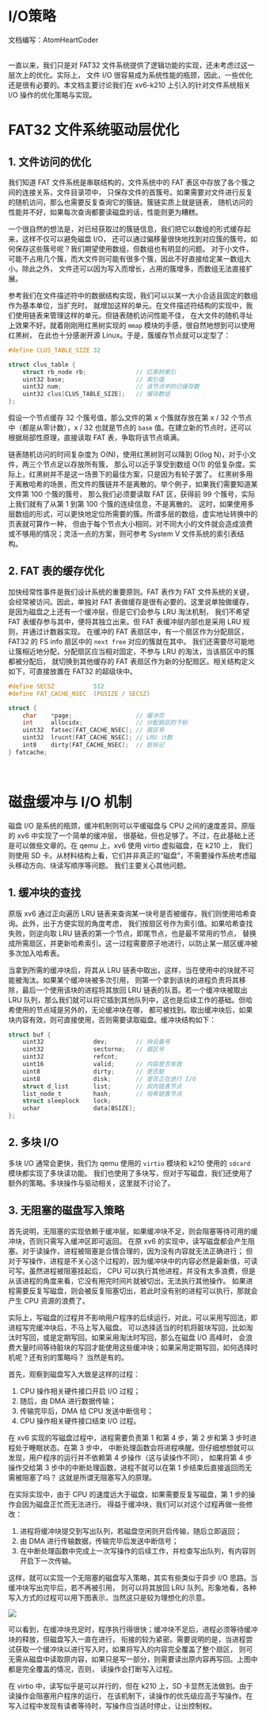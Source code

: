 # **I/O策略**
文档编写：AtomHeartCoder
<br>
<br>

一直以来，我们只是对 FAT32 文件系统提供了逻辑功能的实现，还未考虑过这一层次上的优化。实际上，
文件 I/O 很容易成为系统性能的瓶颈，因此，一些优化还是很有必要的。本文档主要讨论我们在 xv6-k210 
上引入的针对文件系统相关 I/O 操作的优化策略与实现。

# FAT32 文件系统驱动层优化

## 1. 文件访问的优化
我们知道 FAT 文件系统是串联结构的，文件系统中的 FAT 表区中存放了各个簇之间的连接关系，文件目录项中，
只保存文件的首簇号。如果需要对文件进行反复的随机访问，那么也需要反复查询它的簇链。簇链实质上就是链表，
随机访问的性能并不好，如果每次查询都要读磁盘的话，性能则更为糟糕。

一个很自然的想法是，对已经获取过的簇链信息，我们把它以数组的形式缓存起来，这样不仅可以避免磁盘 I/O，
还可以通过偏移量很快地找到对应簇的簇号。如何保存这些簇号呢？我们期望使用数组，但数组也有明显的问题。
对于小文件，可能不占用几个簇，而大文件则可能有很多个簇，因此不好直接给定某一数组大小。除此之外，
文件还可以因为写入而增长，占用的簇增多，而数组无法直接扩展。

参考我们在文件描述符中的数据结构实现，我们可以以某一大小合适且固定的数组作为基本单位，当扩充时，
就增加这样的单元。在文件描述符结构的实现中，我们使用链表来管理这样的单元。但链表随机访问性能不佳，
在大文件的随机寻址上效果不好。就着刚刚用红黑树实现的 `mmap` 模块的手感，很自然地想到可以使用红黑树，
在此也十分感谢开源 Linux。于是，簇缓存节点就可以定型了：
```C
#define CLUS_TABLE_SIZE 32

struct clus_table {
    struct rb_node rb;              // 红黑树索引
    uint32 base;                    // 索引值
    uint32 num;                     // 该节点中的已缓存数
    uint32 clus[CLUS_TABLE_SIZE];   // 缓存数组
};
```
假设一个节点缓存 32 个簇号值，那么文件的第 x 个簇就存放在第 x / 32 个节点中（都是从零计数），x / 32 
也就是节点的 `base` 值。在建立新的节点时，还可以根据局部性原理，直接读取 FAT 表，争取将该节点填满。

链表随机访问的时间复杂度为 O(N)，使用红黑树则可以降到 O(log N)，对于小文件，两三个节点足以存放所有簇，
那么可以近乎享受到数组 O(1) 的低复杂度。实际上，红黑树并不是这一场景下的最佳方案，只是因为有轮子罢了。
红黑树多用于离散哈希的场景，而文件的簇链并不是离散的。举个例子，如果我们需要知道某文件第 100 个簇的簇号，
那么我们必须要读取 FAT 区，获得前 99 个簇号，实际上我们就有了从第 1 到第 100 个簇的连续信息，不是离散的。
这时，如果使用多层数组的形式，可以更快地定位所需要的簇。所谓多层的数组，虚实地址转换中的页表就可算作一种，
但由于每个节点大小相同，对不同大小的文件就会造成浪费或不够用的情况；灵活一点的方案，则可参考 System V 
文件系统的索引表结构。

## 2. FAT 表的缓存优化
加快经常性事件是我们设计系统的重要原则。FAT 表作为 FAT 文件系统的关键，会经常被访问。因此，单独对 FAT 
表做缓存是很有必要的。这里说单独做缓存，是因为磁盘之上还有一个缓冲层，但是它们会参与 LRU 淘汰机制，
我们不希望 FAT 表缓存参与其中，便将其独立出来。但 FAT 表缓冲层内部也是采用 LRU 规则，并通过计数器实现。
在缓冲的 FAT 表扇区中，有一个扇区作为分配扇区，FAT32 的 FS info 扇区中的 `next free` 对应的簇就在其中。
我们还需要尽可能地让簇相近地分配，分配扇区应当相对固定，不参与 LRU 的淘汰，当该扇区中的簇都被分配后，
就切换到其他缓存的 FAT 表扇区作为新的分配扇区。相关结构定义如下，可直接放置在 FAT32 的超级块中。
```C
#define SECSZ           512
#define FAT_CACHE_NSEC  (PGSIZE / SECSZ)

struct {
    char    *page;                  // 缓冲页
    int     allocidx;               // 分配扇区的下标
    uint32  fatsec[FAT_CACHE_NSEC];	// 扇区号
    uint32  lrucnt[FAT_CACHE_NSEC]; // LRU 计数
    int8    dirty[FAT_CACHE_NSEC];	// 脏标记
} fatcache;
```

<br>

# 磁盘缓冲与 I/O 机制
磁盘 I/O 是系统的瓶颈，缓冲机制则可以平缓磁盘与 CPU 之间的速度差异。原版的 xv6 中实现了一个简单的缓冲层，
很基础，但也足够了。不过，在此基础上还是可以做些文章的。在 qemu 上，xv6 使用 virtio 虚拟磁盘，在 k210 上，
我们则使用 SD 卡。从材料结构上看，它们并非真正的“磁盘”，不需要操作系统考虑磁头移动方向、块读写顺序等问题。
我们主要关心其他问题。

## 1. 缓冲块的查找
原版 xv6 通过正向遍历 LRU 链表来查询某一块号是否被缓存，我们则使用哈希查询。此外，出于方便实现的角度考虑，
我们按扇区号作为索引值。如果哈希查找失败，则逆向取 LRU 链表的第一个节点，即尾节点，也是最不常用的节点，
替换成所需扇区，并更新哈希索引。这一过程需要原子地进行，以防止某一扇区缓冲被多次加入哈希表。

当拿到所需的缓冲块后，将其从 LRU 链表中取出，这样，当在使用中的块就不可能被淘汰。如果某个缓冲块被多次引用，
则第一个拿到该块的进程负责将其移除，最后一个使用该块的进程将其放回 LRU 链表的队首。若一个缓冲块被取出 LRU 
队列，那么我们就可以将它插到其他队列中，这也是后续工作的基础。但哈希使用的节点域是另外的，无论缓冲块在哪，
都可被找到。取出缓冲块后，如果块内容有效，则可直接使用，否则需要读取磁盘。缓冲块结构如下：
```C
struct buf {
    uint32              dev;        // 块设备号
    uint32              sectorno;   // 扇区号
    uint32              refcnt;
    uint16              valid;      // 内容是否有效
    uint8               dirty;      // 是否脏
    uint8               disk;       // 是否正在进行 I/O
    struct d_list       list;       // 双向链表节点
    list_node_t         hash;       // 哈希链表节点
    struct sleeplock    lock;
    uchar               data[BSIZE];
};
```

## 2. 多块 I/O
多块 I/O 通常会更快，我们为 qemu 使用的 `virtio` 模块和 k210 使用的 `sdcard` 模块都实现了多块读功能。
我们也使用了多块写，但对于写磁盘，我们还使用了额外的策略。多块操作与驱动相关，这里就不讨论了。

## 3. 无阻塞的磁盘写入策略
首先说明，无阻塞的实现依赖于缓冲层，如果缓冲块不足，则会阻塞等待可用的缓冲块，否则只需写入缓冲区即可返回。
在原 xv6 的实现中，读写磁盘都会产生阻塞。对于读操作，进程被阻塞是合情合理的，因为没有内容就无法正确进行；
但对于写操作，进程是不关心这个过程的，因为缓冲块中的内容必然是最新值，可读可写。虽然进程被阻塞挂起后，
CPU 可以执行其他进程，并没有太多浪费，但是从该进程的角度来看，它没有用完时间片就被切出，无法执行其他操作。
如果进程需要反复写磁盘，则会被反复阻塞切出，若此时没有别的进程可以执行，那就会产生 CPU 资源的浪费了。

实际上，写磁盘的过程并不影响用户程序的后续运行，对此，可以采用写回法，即进程写完缓冲块后，不马上写入磁盘。
可以选择适当的时机将脏块写回，比如淘汰时写回，或是定期写回。如果采用淘汰时写回，那么在磁盘 I/O 高峰时，
会浪费大量时间等待脏块的写回才能使用这些缓冲块；如果采用定期写回，如何选择时机呢？还有别的策略吗？
当然是有的。

首先，观察到磁盘写入大致是这样的过程：
1. CPU 操作相关硬件接口开启 I/O 过程；
2. 随后，由 DMA 进行数据传输；
3. 传输完毕后，DMA 给 CPU 发送中断信号；
4. CPU 操作相关硬件接口结束 I/O 过程。

在 xv6 实现的写磁盘过程中，进程需要负责第 1 和第 4 步，第 2 步和第 3 步时进程处于睡眠状态。在第 3 步中，
中断处理函数会将进程唤醒。但仔细想想就可以发现，用户程序的运行并不依赖第 4 步操作（这与读操作不同），
如果将第 4 步操作交给第 3 步中的中断处理函数，进程不就可以在第 1 步结束后直接返回而无需被阻塞了吗？
这就是所谓无阻塞写入的原理。

在实际实现中，由于 CPU 的速度远大于磁盘，如果需要反复写磁盘，第 1 步的操作会因为磁盘正忙而无法进行。
得益于缓冲块，我们可以对这个过程再做一些修改：
1. 进程将缓冲块提交到写出队列，若磁盘空闲则开启传输，随后立即返回；
2. 由 DMA 进行传输数据，传输完毕后发送中断信号；
3. 在中断处理函数中完成上一次写操作的后续工作，并检查写出队列，有内容则开启下一次传输。

这样，就可以实现一个无阻塞的磁盘写入策略，其实有些类似于异步 I/O 思路。当缓冲块写出完毕后，若不再被引用，
则可以将其放回 LRU 队列。形象地看，各种写入方式的过程可以用下图表示，当然这只是较为理想化的示意。

![](./img/diskio.png)

可以看到，在缓冲块充足时，程序执行得很快；缓冲块不足后，进程必须等待缓冲块的释放，但磁盘写入一直在进行，
衔接的较为紧密。需要说明的是，当进程尝试获取一个缓冲块以进行写入时，如果将写入的内容完全覆盖了整个扇区，
则可无需从磁盘中读取原内容，如果只是写一部分，则需要读出原内容再写回。上图中都是完全覆盖的情况，否则，
读操作会打断写入过程。

在 virtio 中，读写似乎是可以并行的，但在 k210 上，SD 卡显然无法做到。由于读操作会阻塞用户程序的运行，
在该机制下，读操作的优先级应高于写操作。在写入过程中发现有读者等待时，写操作应当适时停止，让出控制权。